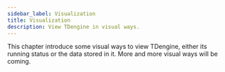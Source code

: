 ```yaml
---
sidebar_label: Visualization
title: Visualization
description: View TDengine in visual ways.
---
```


This chapter introduce some visual ways to view TDengine, either its running status or the data stored in it. More and more visual ways will be coming.